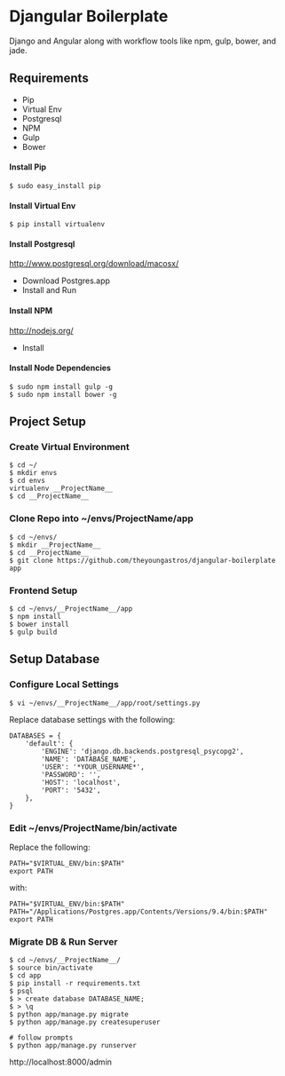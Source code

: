 # Djangular Boilerplate

Django and Angular along with workflow tools like npm, gulp, bower, and jade.


## Requirements

* Pip
* Virtual Env
* Postgresql
* NPM
* Gulp
* Bower

#### Install Pip
```
$ sudo easy_install pip
```

#### Install Virtual Env
```
$ pip install virtualenv
```

#### Install Postgresql
http://www.postgresql.org/download/macosx/
* Download Postgres.app
* Install and Run


#### Install NPM
http://nodejs.org/
* Install 

#### Install Node Dependencies
```
$ sudo npm install gulp -g
$ sudo npm install bower -g
```

## Project Setup

### Create Virtual Environment
```
$ cd ~/
$ mkdir envs
$ cd envs
virtualenv __ProjectName__
$ cd __ProjectName__
```

### Clone Repo into ~/envs/__ProjectName__/app
```
$ cd ~/envs/
$ mkdir __ProjectName__
$ cd __ProjectName__
$ git clone https://github.com/theyoungastros/djangular-boilerplate app
```

### Frontend Setup
```
$ cd ~/envs/__ProjectName__/app
$ npm install
$ bower install
$ gulp build
```

## Setup Database

### Configure Local Settings
```
$ vi ~/envs/__ProjectName__/app/root/settings.py
```

Replace database settings with the following:
```
DATABASES = {
    'default': {
        'ENGINE': 'django.db.backends.postgresql_psycopg2',
        'NAME': 'DATABASE_NAME',
        'USER': '*YOUR_USERNAME*',
        'PASSWORD': '',
        'HOST': 'localhost',
        'PORT': '5432',
    },
}
```

### Edit ~/envs/__ProjectName__/bin/activate
Replace the following:

```
PATH="$VIRTUAL_ENV/bin:$PATH"
export PATH
```
with:
```
PATH="$VIRTUAL_ENV/bin:$PATH"
PATH="/Applications/Postgres.app/Contents/Versions/9.4/bin:$PATH"
export PATH
```


### Migrate DB & Run Server
```
$ cd ~/envs/__ProjectName__/
$ source bin/activate
$ cd app
$ pip install -r requirements.txt
$ psql 
$ > create database DATABASE_NAME;
$ > \q
$ python app/manage.py migrate
$ python app/manage.py createsuperuser

# follow prompts
$ python app/manage.py runserver
```

http://localhost:8000/admin




